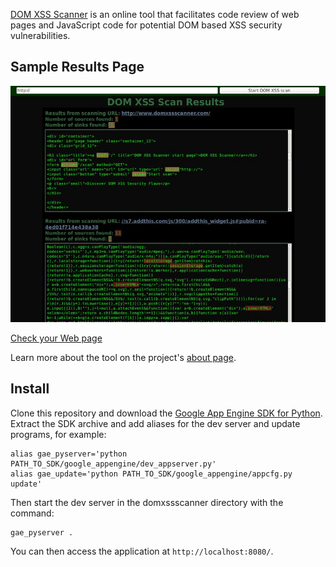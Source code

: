 [DOM XSS Scanner](http://domxssscanner.geeksta.net/) is an online tool that
facilitates code review of web pages and JavaScript code for potential
DOM based XSS security vulnerabilities.

## Sample Results Page

![Sample Results Page](/static/img/domxssscanner-results.jpg)

[Check your Web page](http://domxssscanner.geeksta.net/)

Learn more about the tool on the project's [about page](http://domxssscanner.geeksta.net/info/about).

## Install

Clone this repository and download the [Google App Engine SDK for Python](https://cloud.google.com/appengine/downloads#Google_App_Engine_SDK_for_Python). Extract the SDK archive and add aliases for the dev server and update programs, for example:

    alias gae_pyserver='python PATH_TO_SDK/google_appengine/dev_appserver.py'
    alias gae_update='python PATH_TO_SDK/google_appengine/appcfg.py update'

Then start the dev server in the domxssscanner directory with the command:

    gae_pyserver .

You can then access the application at `http://localhost:8080/`.